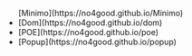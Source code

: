 <ul>
[Minimo](https://no4good.github.io/Minimo)
<li>[Dom](https://no4good.github.io/dom)</li>
<li>[POE](https://no4good.github.io/poe)</li>
<li>[Popup](https://no4good.github.io/popup)</li>
</ul> 

